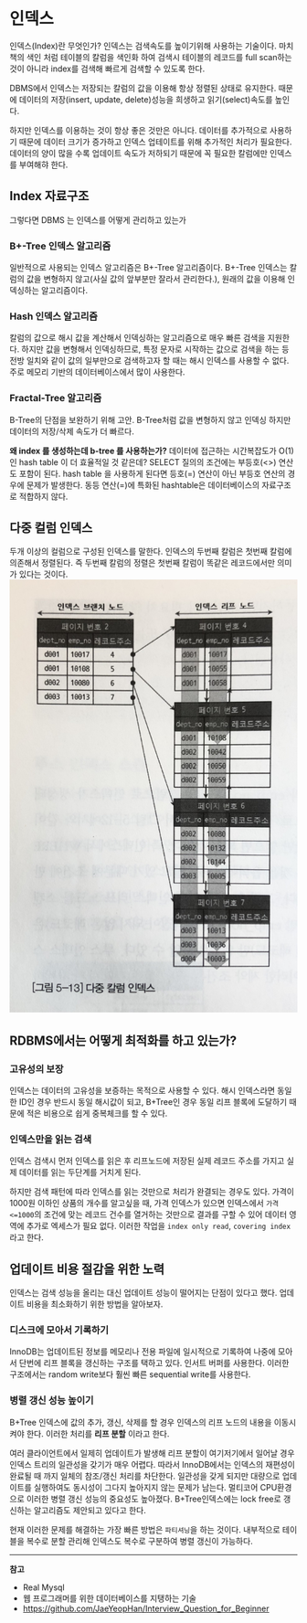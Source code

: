 # 인덱스

인덱스(Index)란 무엇인가?
인덱스는 검색속도를 높이기위해 사용하는 기술이다. 마치 책의 색인 처럼 테이블의 칼럼을 색인화 하여 검색시 테이블의 레코드를 full scan하는 것이 아니라 index를 검색해 빠르게 검색할 수 있도록 한다.

DBMS에서 인덱스는 저장되는 칼럼의 값을 이용해 항상 정렬된 상태로 유지한다. 때문에 데이터의 저장(insert, update, delete)성능을 희생하고 읽기(select)속도를 높인다.

하지만 인덱스를 이용하는 것이 항상 좋은 것만은 아니다. 데이터를 추가적으로 사용하기 때문에 데이터 크기가 증가하고 인덱스 업테이트를 위해 추가적인 처리가 필요한다. 데이터의 양이 많을 수록 업데이트 속도가 저하되기 때문에 꼭 필요한 칼럼에만 인덱스를 부여해햐 한다.

## Index 자료구조

그렇다면 DBMS 는 인덱스를 어떻게 관리하고 있는가

### B+-Tree 인덱스 알고리즘

일반적으로 사용되는 인덱스 알고리즘은 B+-Tree 알고리즘이다. B+-Tree 인덱스는 칼럼의 값을 변형하지 않고(사실 값의 앞부분만 잘라서 관리한다.), 원래의 값을 이용해 인덱싱하는 알고리즘이다.

### Hash 인덱스 알고리즘

칼럼의 값으로 해시 값을 계산해서 인덱싱하는 알고리즘으로 매우 빠른 검색을 지원한다. 하지만 값을 변형해서 인덱싱하므로, 특정 문자로 시작하는 값으로 검색을 하는 등 전방 일치와 같이 값의 일부만으로 검색하고자 할 때는 해시 인덱스를 사용할 수 없다. 주로 메모리 기반의 데이터베이스에서 많이 사용한다.

### Fractal-Tree 알고리즘

B-Tree의 단점을 보완하기 위해 고안. B-Tree처럼 값을 변형하지 않고 인덱싱 하지만 데이터의 저장/삭제 속도가 더 빠르다.

**왜 index 를 생성하는데 b-tree 를 사용하는가?**
데이터에 접근하는 시간복잡도가 O(1)인 hash table 이 더 효율적일 것 같은데? SELECT 질의의 조건에는 부등호(<>) 연산도 포함이 된다. hash table 을 사용하게 된다면 등호(=) 연산이 아닌 부등호 연산의 경우에 문제가 발생한다. 동등 연산(=)에 특화된 hashtable은 데이터베이스의 자료구조로 적합하지 않다.

## 다중 컬럼 인덱스

두개 이상의 컬럼으로 구성된 인덱스를 말한다.
인덱스의 두번째 칼럼은 첫번째 칼럼에 의존해서 정렬된다. 즉 두번째 칼럼의 정렬은 첫번째 칼럼이 똑같은 레코드에서만 의미가 있다는 것이다.
![](compound_index.jpg)

## RDBMS에서는 어떻게 최적화를 하고 있는가?

### 고유성의 보장

인덱스는 데이터의 고유성을 보증하는 목적으로 사용할 수 있다. 해시 인덱스라면 동일한 ID인 경우 반드시 동일 해시값이 되고, B+Tree인 경우 동일 리프 블록에 도달하기 때문에 적은 비용으로 쉽게 중복체크를 할 수 있다.

### 인덱스만을 읽는 검색

인덱스 검색시 먼저 인덱스를 읽은 후 리프노드에 저장된 실제 레코드 주소를 가지고 실제 데이터를 읽는 두단계를 거치게 된다.

하지만 검색 패턴에 따라 인덱스를 읽는 것만으로 처리가 완결되는 경우도 있다. 가격이 1000원 이하인 상품의 개수를 알고싶을 때, 가격 인덱스가 있으면 인덱스에서 `가격 <=1000`의 조건에 맞는 레코드 건수를 열거하는 것만으로 결과를 구할 수 있어 데이터 영역에 추가로 엑세스가 필요 없다.
이러한 작업을 `index only read`, `covering index`라고 한다.

## 업데이트 비용 절감을 위한 노력

인덱스는 검색 성능을 올리는 대신 업데이트 성능이 떨어지는 단점이 있다고 했다. 업데이트 비용을 최소화하기 위한 방법을 알아보자.

### 디스크에 모아서 기록하기

InnoDB는 업데이트된 정보를 메모리나 전용 파일에 일시적으로 기록하여 나중에 모아서 단번에 리프 블록을 갱신하는 구조를 택하고 있다. 인서트 버퍼를 사용한다.
이러한 구조에서는 random write보다 훨씬 빠른 sequential write를 사용한다.

### 병렬 갱신 성능 높이기

B+Tree 인덱스에 값의 추가, 갱신, 삭제를 할 경우 인덱스의 리프 노드의 내용을 이동시켜야 한다. 이러한 처리를 **리프 분할** 이라고 한다.

여러 클라이언트에서 일제히 업데이트가 발생해 리프 분할이 여기저기에서 일어날 경우 인덱스 트리의 일관성을 갖기가 매우 어렵다. 따라서 InnoDB에서는 인덱스의 재편성이 완료될 때 까지 일체의 참조/갱신 처리를 차단한다. 일관성을 갖게 되지만 대량으로 업데이트를 실행하여도 동시성이 그다지 높아지지 않는 문제가 남는다. 멀티코어 CPU환경으로 이러한 병렬 갱신 성능의 중요성도 높아졌다. B+Tree인덱스에는 lock free로 갱신하는 알고리즘도 제안되고 있다고 한다.

현재 이러한 문제를 해결하는 가장 빠른 방법은 `파티셔닝`을 하는 것이다. 내부적으로 테이블을 복수로 분할 관리해 인덱스도 복수로 구분하여 병렬 갱신이 가능하다.

---

**참고**

- Real Mysql
- 웹 프로그래머를 위한 데이터베이스를 지탱하는 기술
- https://github.com/JaeYeopHan/Interview_Question_for_Beginner

